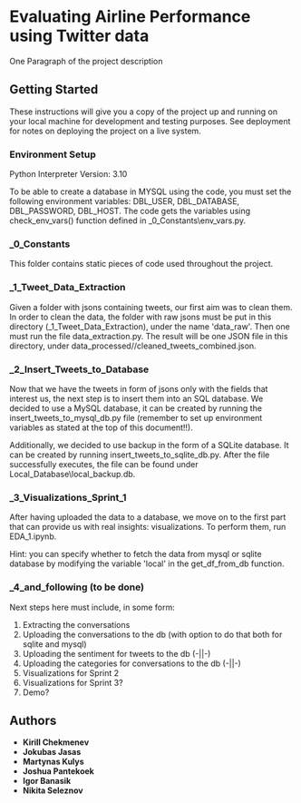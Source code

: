 # Evaluating Airline Performance using Twitter data

One Paragraph of the project description

## Getting Started

These instructions will give you a copy of the project up and running on
your local machine for development and testing purposes. See deployment
for notes on deploying the project on a live system.

### Environment Setup

Python Interpreter Version: 3.10

To be able to create a database in MYSQL using the code, you must set the following environment variables:
DBL_USER, DBL_DATABASE, DBL_PASSWORD, DBL_HOST. The code gets the variables using check_env_vars() function defined in 
_0_Constants\\env_vars.py.

### _0_Constants

This folder contains static pieces of code used throughout the project.

### _1_Tweet_Data_Extraction

Given a folder with jsons containing tweets, our first aim was to clean them.
In order to clean the data, the folder with raw jsons must be put in this directory (_1_Tweet_Data_Extraction),
under the name 'data_raw'. Then one must run the file data_extraction.py.
The result will be one JSON file in this directory, under data_processed//cleaned_tweets_combined.json.

### _2_Insert_Tweets_to_Database

Now that we have the tweets in form of jsons only with the fields that interest us, the next step is to
insert them into an SQL database. We decided to use a MySQL database, it can be created by running the
insert_tweets_to_mysql_db.py file (remember to set up environment variables as stated at the top of this document!!).

Additionally, we decided to use backup in the form of a SQLite database. It can be created by running insert_tweets_to_sqlite_db.py.
After the file successfully executes, the file can be found under Local_Database\local_backup.db.

### _3_Visualizations_Sprint_1

After having uploaded the data to a database, we move on to the first part that can provide us with real insights:
visualizations. To perform them, run EDA_1.ipynb.

Hint: you can specify whether to fetch the data from mysql or sqlite database by modifying the variable
'local' in the get_df_from_db function.

### _4_and_following (to be done)

Next steps here must include, in some form:

1. Extracting the conversations
2. Uploading the conversations to the db (with option to do that both for sqlite and mysql)
3. Uploading the sentiment for tweets to the db (-||-)
4. Uploading the categories for conversations to the db (-||-)
5. Visualizations for Sprint 2
6. Visualizations for Sprint 3?
7. Demo?

## Authors

  - **Kirill Chekmenev**
  - **Jokubas Jasas**
  - **Martynas Kulys**
  - **Joshua Pantekoek**
  - **Igor Banasik**
  - **Nikita Seleznov**
